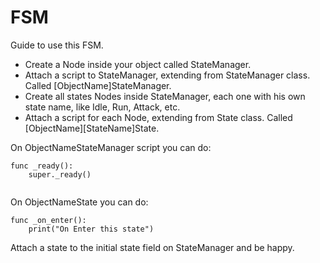 # FSM
Guide to use this FSM.

- Create a Node inside your object called StateManager.
- Attach a script to StateManager, extending from StateManager class. Called [ObjectName]StateManager.
- Create all states Nodes inside StateManager, each one with his own state name, like Idle, Run, Attack, etc.
- Attach a script for each Node, extending from State class. Called [ObjectName][StateName]State.

On ObjectNameStateManager script you can do:
```
func _ready():
	super._ready()
	
```

On ObjectNameState you can do:
```
func _on_enter():
	print("On Enter this state")
```

Attach a state to the initial state field on StateManager and be happy.
